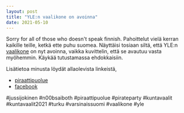 ```yaml
---
layout: post
title: "YLE:n vaalikone on avoinna"
date: 2021-05-10
---
```


Sorry for all of those who doesn't speak finnish. Pahoittelut vielä kerran kaikille teille, ketkä ette puhu suomea. Näyttäisi tosiaan siltä, että YLE:n [vaalikone](https://vaalikone.yle.fi/kuntavaalit2021/) on nyt avoinna, vaikka kuvittelin, että se avautuu vasta myöhemmin. Käykää tutustamassa ehdokkaisiin. 

Lisätietoa minusta löydät allaolevista linkeistä,

- [piraattipuolue](https://www.piraattipuolue.fi/ihmiset/jussi-jokinen/)
- [facebook](https://www.facebook.com/jussi.jokinen.piraattipuolue)


#jussijokinen #n00bsaiboth #piraattipuolue #pirateparty #kuntavaalit #kuntavaalit2021 #turku #varsinaissuomi #vaalikone #yle
